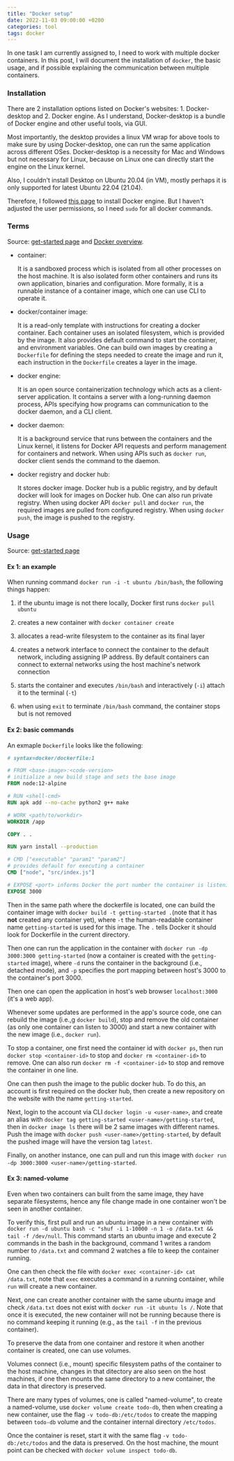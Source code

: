```yaml
---
title: "Docker setup"
date: 2022-11-03 09:00:00 +0200
categories: tool
tags: docker
---
```


In one task I am currently assigned to, I need to work with multiple docker containers.
In this post, I will document the installation of `docker`, the basic usage, and if possible explaining the communication between multiple containers.

### Installation

There are 2 installation options listed on Docker's websites: 1. Docker-desktop and 2. Docker engine. 
As I understand, Docker-desktop is a bundle of Docker engine and other useful tools, via GUI. 

Most importantly, the desktop provides a linux VM wrap for above tools to make sure by using Docker-desktop, one can run the same application across different OSes.
Docker-desktop is a necessity for Mac and Windows but not necessary for Linux, because on Linux one can directly start the engine on the Linux kernel.

Also, I couldn't install Desktop on Ubuntu 20.04 (in VM), mostly perhaps it is only supported for latest Ubuntu 22.04 (21.04).

Therefore, I followed [this page](https://docs.docker.com/engine/install/ubuntu/#install-using-the-repository) to install Docker engine.
But I haven't adjusted the user permissions, so I need `sudo` for all docker commands.


### Terms

Source: [get-started page](https://docs.docker.com/get-started/) and [Docker overview](https://docs.docker.com/get-started/overview/).

- container: 

    It is a sandboxed process which is isolated from all other processes on the host machine. 
    It is also isolated form other containers and runs its own application, binaries and configuration.
    More formally, it is a runnable instance of a container image, which one can use CLI to operate it.
    
- docker/container image:

    It is a read-only template with instructions for creating a docker container.
    Each container uses an isolated filesystem, which is provided by the image.
    It also provides default command to start the container, and environment variables.
    One can build own images by creating a `Dockerfile` for defining the steps needed to create the image and run it, each instruction in the `Dockerfile` creates a layer in the image.
    
- docker engine:

    It is an open source containerization technology which acts as a client-server application.
    It contains a server with a long-running daemon process, APIs specifying how programs can communication to the docker daemon, and a CLI client.
    
- docker daemon:

    It is a background service that runs between the containers and the Linux kernel, it listens for Docker API requests and perform management for containers and network.
   When using APIs such as `docker run`, docker client sends the command to the daemon. 
    
- docker registry and docker hub:

    It stores docker image.
    Docker hub is a public registry, and by default docker will look for images on Docker hub.
    One can also run private registry.
    When using docker API `docker pull` and `docker run`, the required images are pulled from configured registry.
    When using `docker push`, the image is pushed to the registry.
    
### Usage

Source: [get-started page](https://docs.docker.com/get-started/) 

#### Ex 1: an example

When running command `docker run -i -t ubuntu /bin/bash`, the following things happen:

1. if the ubuntu image is not there locally, Docker first runs `docker pull ubuntu`

2. creates a new container with `docker container create`

3. allocates a read-write filesystem to the container as its final layer

4. creates a network interface to connect the container to the default network, including assigning IP address. By default containers can connect to external networks using the host machine's network connection
    
5. starts the container and executes `/bin/bash` and interactively (`-i`) attach it to the terminal (`-t`)

6. when using `exit` to terminate `/bin/bash` command, the container stops but is not removed

#### Ex 2: basic commands

An exmaple `Dockerfile` looks like the following:

```dockerfile
# syntax=docker/dockerfile:1

# FROM <base-image>:<code-version>
# initialize a new build stage and sets the base image
FROM node:12-alpine

# RUN <shell-cmd>
RUN apk add --no-cache python2 g++ make

# WORK <path/to/workdir>
WORKDIR /app

COPY . .

RUN yarn install --production

# CMD ["executable" "param1" "param2"] 
# provides default for executing a container
CMD ["node", "src/index.js"]

# EXPOSE <port> informs Docker the port number the container is listening
EXPOSE 3000
```

Then in the same path where the dockerfile is located, one can build the container image with `docker build -t getting-started .`(note that it has **not** created any container yet), where `-t` the human-readable container name `getting-started` is used for this image. The `.` tells Docker it should look for Dockerfile in the current directory.

Then one can run the application in the container with `docker run -dp 3000:3000 getting-started` (now a container is created with the `getting-started` image), where `-d` runs the container in the background (i.e., detached mode), and `-p` specifies the port mapping between host's 3000 to the container's port 3000.

Then one can open the application in host's web browser `localhost:3000` (it's a web app).

Whenever some updates are performed in the app's source code, one can rebuild the image (i.e.,g `docker build`), stop and remove the old container (as only one container can listen to 3000) and start a new container with the new image (i.e., `docker run`).

To stop a container, one first need the container id with `docker ps`, then run `docker stop <container-id>` to stop and `docker rm <container-id>` to remove.
One can also run `docker rm -f <container-id>` to stop and remove the container in one line.

One can then push the image to the public docker hub.
To do this, an account is first required on the docker hub, then create a new repository on the website with the name `getting-started`.

Next, login to the account via CLI `docker login -u <user-name>`, and create an alias with `docker tag getting-started <user-name>/getting-started`, then in `docker image ls` there will be 2 same images with different names.
Push the image with `docker push <user-name>/getting-started`, by default the pushed image will have the version tag `latest`.

Finally, on another instance, one can pull and run this image with `docker run -dp 3000:3000 <user-name>/getting-started`.

#### Ex 3: named-volume

Even when two containers can built from the same image, they have separate filesystems, hence any file change made in one container won't be seen in another container.

To verify this, first pull and run an ubuntu image in a new container with `docker run -d ubuntu bash -c "shuf -i 1-10000 -n 1 -o /data.txt && tail -f /dev/null`.
This command starts an ubuntu image and execute 2 commands in the bash in the background, command 1 writes a random number to `/data.txt` and command 2 watches a file to keep the container running.

One can then check the file with `docker exec <container-id> cat /data.txt`, note that `exec` executes a command in a running container, while `run` will create a new container.

Next, one can create another container with the same ubuntu image and check `/data.txt` does not exist with `docker run -it ubuntu ls /`.
Note that once it is executed, the new container will not be running because there is no command keeping it running (e.g., as the `tail -f` in the previous container).

To preserve the data from one container and restore it when another container is created, one can use volumes.

Volumes connect (i.e., mount) specific filesystem paths of the container to the host machine, changes in that ditectory are also seen on the host machines, if one then mounts the same directory to a new container, the data in that directory is preserved.

There are many types of volumes, one is called "named-volume", to create a named-volume, use `docker volume create todo-db`, then when creating a new container, use the flag `-v todo-db:/etc/todos` to create the mapping between `todo-db` volume and the container internal directory `/etc/todos`.

Once the container is reset, start it with the same flag `-v todo-db:/etc/todos` and the data is preserved.
On the host machine, the mount point can be checked with `docker volume inspect todo-db`.
